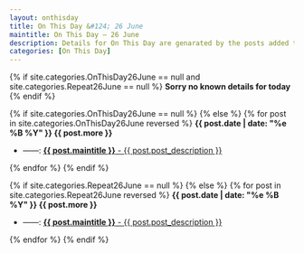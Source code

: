 ```yaml
---
layout: onthisday
title: On This Day &#124; 26 June
maintitle: On This Day — 26 June
description: Details for On This Day are genarated by the posts added to the website so the content is subject to changes/updates over time.
categories: [On This Day]
---
```


{% if site.categories.OnThisDay26June == null and site.categories.Repeat26June == null %}
<strong>Sorry no known details for today</strong>
{% endif %}

{% if site.categories.OnThisDay26June == null %}
{% else %}
{% for post in site.categories.OnThisDay26June reversed %}
<strong>{{ post.date | date: "%e %B %Y" }} {{ post.more }}</strong>
<ul>
<li> ——: <a href="{{ post.url }}"><strong>{{ post.maintitle }}</strong> - {{ post.post_description }}</a></li>
</ul>
{% endfor %}
{% endif %}

{% if site.categories.Repeat26June == null %}
{% else %}
{% for post in site.categories.Repeat26June reversed %}
<strong>{{ post.date | date: "%e %B %Y" }} {{ post.more }}</strong>
<ul>
<li> ——: <a href="{{ post.url }}"><strong>{{ post.maintitle }}</strong> - {{ post.post_description }}</a></li>
</ul>
{% endfor %}
{% endif %}
